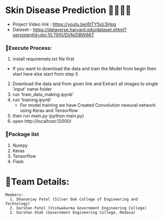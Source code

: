 # Skin Disease Prediction 👨‍⚕️👩‍⚕️
 * Project Video link : https://youtu.be/6tTY5oL5Hpg
 * Dataset:- https://dataverse.harvard.edu/dataset.xhtml?persistentId=doi:10.7910/DVN/DBW86T
### 🌟Execute Process: 
  
  1. install requiremets.txt file first
  * If you want to download the data and train the Model from begin then start here else start from step 5
  2. Download the data and from given link and Extract all images to single 'input' name folder
  3. run 'train_data_making.ipynb'
  4. run 'training.ipynb' 
        * For model training we have Created Convolution newural network using Keras and Tensorflow
  5. then run main.py (python main.py)
  6. open http://localhost:12000/
 
### 🌟Package list
  1. Numpy
  2. Keras
  3. Tensorflow
  4. Flask

 # 🌟Team Details:
    Members: 
      1. Dhananjay Patel (Silver Oak College of Engineering and Technology)
      2. Darshan Patel (Vishwakarma Government Engineering College)
      3. Darshan Shah (Government Engineering College, Modasa)
